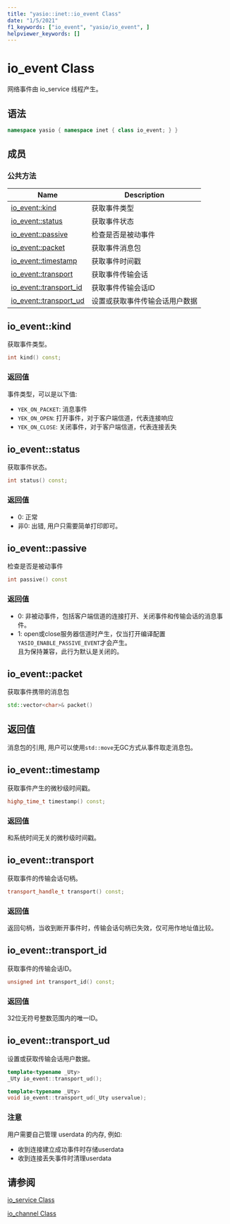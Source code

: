 ```yaml
---
title: "yasio::inet::io_event Class"
date: "1/5/2021"
f1_keywords: ["io_event", "yasio/io_event", ]
helpviewer_keywords: []
---
```


# io_event Class

网络事件由 io_service 线程产生。


## 语法

```cpp
namespace yasio { namespace inet { class io_event; } }
```

## 成员

### 公共方法

|Name|Description|
|----------|-----------------|
|[io_event::kind](#kind)|获取事件类型|
|[io_event::status](#status)|获取事件状态|
|[io_event::passive](#passive)|检查是否是被动事件|
|[io_event::packet](#packet)|获取事件消息包|
|[io_event::timestamp](#timestamp)|获取事件时间戳|
|[io_event::transport](#transport)|获取事件传输会话|
|[io_event::transport_id](#transport_id)|获取事件传输会话ID|
|[io_event::transport_ud](#transport_ud)|设置或获取事件传输会话用户数据|


## <a name="kind"></a> io_event::kind

获取事件类型。

```cpp
int kind() const;
```

### 返回值

事件类型，可以是以下值:

* `YEK_ON_PACKET`: 消息事件
* `YEK_ON_OPEN`: 打开事件，对于客户端信道，代表连接响应
* `YEK_ON_CLOSE`: 关闭事件，对于客户端信道，代表连接丢失

## <a name="status"></a> io_event::status

获取事件状态。

```cpp
int status() const;
```

### 返回值

- 0: 正常
- 非0: 出错, 用户只需要简单打印即可。

## <a name="passive"></a> io_event::passive

检查是否是被动事件

```cpp
int passive() const
```

### 返回值

- 0: 非被动事件，包括客户端信道的连接打开、关闭事件和传输会话的消息事件。
- 1: open或close服务器信道时产生，仅当打开编译配置`YASIO_ENABLE_PASSIVE_EVENT`才会产生。  
且为保持兼容，此行为默认是关闭的。

## <a name="packet"></a> io_event::packet

获取事件携带的消息包

```cpp
std::vector<char>& packet()
```

## 返回值

消息包的引用, 用户可以使用`std::move`无GC方式从事件取走消息包。

## <a name="timestamp"></a> io_event::timestamp

获取事件产生的微秒级时间戳。

```cpp
highp_time_t timestamp() const;
```

### 返回值

和系统时间无关的微秒级时间戳。

## <a name="transport"></a> io_event::transport

获取事件的传输会话句柄。

```cpp
transport_handle_t transport() const;
```

### 返回值

返回句柄，当收到断开事件时，传输会话句柄已失效，仅可用作地址值比较。

## <a name="transport_id"></a> io_event::transport_id

获取事件的传输会话ID。

```cpp
unsigned int transport_id() const;
```

### 返回值

32位无符号整数范围内的唯一ID。

## <a name="transport_ud"></a> io_event::transport_ud

设置或获取传输会话用户数据。

```cpp
template<typename _Uty>
_Uty io_event::transport_ud();

template<typename _Uty>
void io_event::transport_ud(_Uty uservalue);
```

### 注意

用户需要自己管理 userdata 的内存, 例如:  

* 收到连接建立成功事件时存储userdata
* 收到连接丢失事件时清理userdata

## 请参阅

[io_service Class](./io_service-class.md)

[io_channel Class](./io_channel-class.md)
